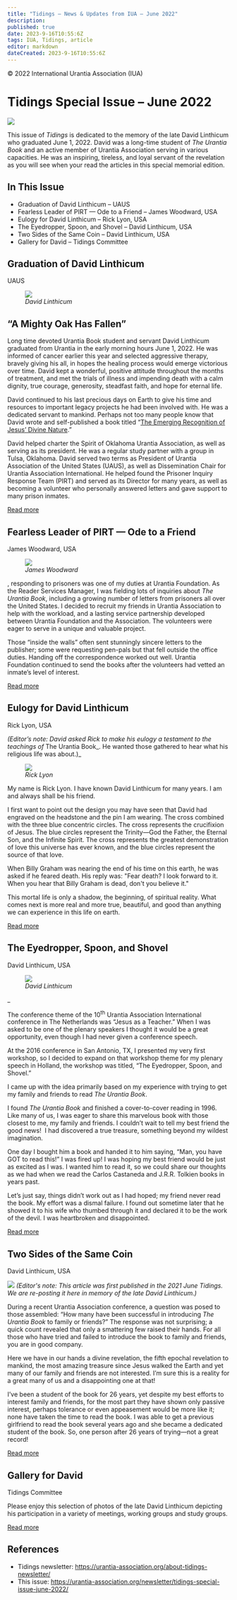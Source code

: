 ```yaml
---
title: "Tidings — News & Updates from IUA — June 2022"
description: 
published: true
date: 2023-9-16T10:55:6Z
tags: IUA, Tidings, article
editor: markdown
dateCreated: 2023-9-16T10:55:6Z
---
```


<p class="v-card v-sheet theme--light gray lighten-3 px-2">© 2022 International Urantia Association (IUA)</p>

# Tidings Special Issue – June 2022

![](/image/article/IUA_Tidings/2022_06/David-Outdoor-SG-adj-e1656051761635.jpg)

This issue of _Tidings_ is dedicated to the memory of the late David Linthicum who graduated June 1, 2022. David was a long-time student of _The Urantia Book_ and an active member of Urantia Association serving in various capacities. He was an inspiring, tireless, and loyal servant of the revelation as you will see when your read the articles in this special memorial edition.


## In This Issue

- Graduation of David Linthicum – UAUS
- Fearless Leader of PIRT — Ode to a Friend – James Woodward, USA
- Eulogy for David Linthicum – Rick Lyon, USA
- The Eyedropper, Spoon, and Shovel – David Linthicum, USA
- Two Sides of the Same Coin – David Linthicum, USA
- Gallery for David – Tidings Committee

## Graduation of David Linthicum

UAUS

<figure id="Figure_1" class="image urantiapedia image-style-align-left">
<img src="/image/article/IUA_Tidings/2022_06/David-Presenting-hands-e1656051729833.jpg">
<figcaption><em>David Linthicum</em></figcaption>
</figure>

## “A Mighty Oak Has Fallen”

Long time devoted Urantia Book student and servant David Linthicum graduated from Urantia in the early morning hours June 1, 2022. He was informed of cancer earlier this year and selected aggressive therapy, bravely giving his all, in hopes the healing process would emerge victorious over time. David kept a wonderful, positive attitude throughout the months of treatment, and met the trials of illness and impending death with a calm dignity, true courage, generosity, steadfast faith, and hope for eternal life.

David continued to his last precious days on Earth to give his time and resources to important legacy projects he had been involved with. He was a dedicated servant to mankind. Perhaps not too many people know that David wrote and self-published a book titled “[The Emerging Recognition of Jesus’ Divine Nature](https://cosmiccreations.biz/collections/educational/products/the-emerging-recognition-of-jesus-divine-nature-compiled-by-david-linthicum).”

David helped charter the Spirit of Oklahoma Urantia Association, as well as serving as its president. He was a regular study partner with a group in Tulsa, Oklahoma. David served two terms as President of Urantia Association of the United States (UAUS), as well as Dissemination Chair for Urantia Association International. He helped found the Prisoner Inquiry Response Team (PIRT) and served as its Director for many years, as well as becoming a volunteer who personally answered letters and gave support to many prison inmates.

[Read more](/en/article/XXXX/graduation_of_david_linthicum)

## Fearless Leader of PIRT — Ode to a Friend

James Woodward, USA

<figure id="Figure_1" class="image urantiapedia image-style-align-left">
<img src="/image/article/IUA_Tidings/2022_06/James-Woodward-533-150x150.jpg) The Prison Inquiry Response Team (PIRT) is very near and dear to me. Before it had the official title and an official Director (David">
<figcaption><em>James Woodward</em></figcaption>
</figure>

, responding to prisoners was one of my duties at Urantia Foundation. As the Reader Services Manager, I was fielding lots of inquiries about _The Urantia Book_, including a growing number of letters from prisoners all over the United States. I decided to recruit my friends in Urantia Association to help with the workload, and a lasting service partnership developed between Urantia Foundation and the Association. The volunteers were eager to serve in a unique and valuable project.

Those “inside the walls” often sent stunningly sincere letters to the publisher; some were requesting pen-pals but that fell outside the office duties. Handing off the correspondence worked out well. Urantia Foundation continued to send the books after the volunteers had vetted an inmate’s level of interest.

[Read more](/en/article/XXXX/ode_to_a_friend)

## Eulogy for David Linthicum

Rick Lyon, USA

_(Editor’s note: David asked Rick to make his eulogy a testament to the teachings of_ The Urantia Book_. He wanted those gathered to hear what his religious life was about.)_

<figure id="Figure_1" class="image urantiapedia image-style-align-left">
<img src="/image/article/IUA_Tidings/2022_06/Rick-Lyon-150x150.jpg">
<figcaption><em>Rick Lyon</em></figcaption>
</figure>

 My name is Rick Lyon. I have known David Linthicum for many years. I am and always shall be his friend.

I first want to point out the design you may have seen that David had engraved on the headstone and the pin I am wearing. The cross combined with the three blue concentric circles. The cross represents the crucifixion of Jesus. The blue circles represent the Trinity—God the Father, the Eternal Son, and the Infinite Spirit. The cross represents the greatest demonstration of love this universe has ever known, and the blue circles represent the source of that love.

When Billy Graham was nearing the end of his time on this earth, he was asked if he feared death. His reply was: "Fear death? I look forward to it. When you hear that Billy Graham is dead, don't you believe it."

This mortal life is only a shadow, the beginning, of spiritual reality. What comes next is more real and more true, beautiful, and good than anything we can experience in this life on earth.

[Read more](/en/article/XXXX/eulogy_for_david_linthicum)

## The Eyedropper, Spoon, and Shovel

David Linthicum, USA

<figure id="Figure_1" class="image urantiapedia image-style-align-left">
<img src="/image/article/IUA_Tidings/2022_06/IMG_5092-e1656038860104.jpg) _(Editor's note: This article was first published in the 2018 November Journal. It was adapted from a plenary speech delivered at the 2018 Netherlands conference. We are re-posting it in memory of the late David Linthicum who passed away on June 1, 2022.">
<figcaption><em>David Linthicum</em></figcaption>
</figure>

_

The conference theme of the 10<sup>th</sup> Urantia Association International conference in The Netherlands was “Jesus as a Teacher.” When I was asked to be one of the plenary speakers I thought it would be a great opportunity, even though I had never given a conference speech.

At the 2016 conference in San Antonio, TX, I presented my very first workshop, so I decided to expand on that workshop theme for my plenary speech in Holland, the workshop was titled, “The Eyedropper, Spoon, and Shovel.”

I came up with the idea primarily based on my experience with trying to get my family and friends to read _The Urantia Book_.

I found _The Urantia Book_ and finished a cover-to-cover reading in 1996. Like many of us, I was eager to share this marvelous book with those closest to me, my family and friends. I couldn’t wait to tell my best friend the good news!  I had discovered a true treasure, something beyond my wildest imagination.

One day I bought him a book and handed it to him saying, “Man, you have GOT to read this!” I was fired up! I was hoping my best friend would be just as excited as I was. I wanted him to read it, so we could share our thoughts as we had when we read the Carlos Castaneda and J.R.R. Tolkien books in years past.

Let’s just say, things didn’t work out as I had hoped; my friend never read the book. My effort was a dismal failure. I found out sometime later that he showed it to his wife who thumbed through it and declared it to be the work of the devil. I was heartbroken and disappointed.

[Read more](/en/article/XXXX/eyedropper_spoon_shovel)

## Two Sides of the Same Coin

David Linthicum, USA

![](/image/article/IUA_Tidings/2015_02/David-Linthicum-150x150.jpeg) _(Editor's note: This article was first published in the 2021 June Tidings. We are re-posting it here in memory of the late David Linthicum.)_

During a recent Urantia Association conference, a question was posed to those assembled: “How many have been successful in introducing _The Urantia Book_ to family or friends?” The response was not surprising; a quick count revealed that only a smattering few raised their hands. For all those who have tried and failed to introduce the book to family and friends, you are in good company.  

Here we have in our hands a divine revelation, the fifth epochal revelation to mankind, the most amazing treasure since Jesus walked the Earth and yet many of our family and friends are not interested. I’m sure this is a reality for a great many of us and a disappointing one at that!

I’ve been a student of the book for 26 years, yet despite my best efforts to interest family and friends, for the most part they have shown only passive interest, perhaps tolerance or even appeasement would be more like it; none have taken the time to read the book. I was able to get a previous girlfriend to read the book several years ago and she became a dedicated student of the book. So, one person after 26 years of trying—not a great record!  

[Read more](/en/article/XXXX/two_sides_same_coin)

## Gallery for David

Tidings Committee

Please enjoy this selection of photos of the late David Linthicum depicting his participation in a variety of meetings, working groups and study groups.

[Read more](/en/article/XXXX/gallery_for_david)

## References

- Tidings newsletter: https://urantia-association.org/about-tidings-newsletter/
- This issue: https://urantia-association.org/newsletter/tidings-special-issue-june-2022/